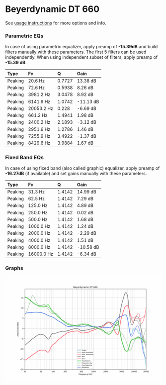 # Beyerdynamic DT 660
See [usage instructions](https://github.com/jaakkopasanen/AutoEq#usage) for more options and info.

### Parametric EQs
In case of using parametric equalizer, apply preamp of **-15.39dB** and build filters manually
with these parameters. The first 5 filters can be used independently.
When using independent subset of filters, apply preamp of **-15.39 dB**.

| Type    | Fc         |      Q | Gain      |
|:--------|:-----------|:-------|:----------|
| Peaking | 20.6 Hz    | 0.7727 | 13.38 dB  |
| Peaking | 72.6 Hz    | 0.5938 | 8.26 dB   |
| Peaking | 3981.2 Hz  | 3.0478 | 8.92 dB   |
| Peaking | 6141.9 Hz  | 1.0742 | -11.13 dB |
| Peaking | 20053.2 Hz | 0.228  | -6.69 dB  |
| Peaking | 661.2 Hz   | 1.4941 | 1.98 dB   |
| Peaking | 2400.2 Hz  | 2.1893 | -3.12 dB  |
| Peaking | 2951.6 Hz  | 1.2786 | 1.46 dB   |
| Peaking | 7255.9 Hz  | 3.4922 | -1.37 dB  |
| Peaking | 8429.6 Hz  | 3.9884 | 1.67 dB   |

### Fixed Band EQs
In case of using fixed band (also called graphic) equalizer, apply preamp of **-16.27dB**
(if available) and set gains manually with these parameters.

| Type    | Fc         |      Q | Gain      |
|:--------|:-----------|:-------|:----------|
| Peaking | 31.3 Hz    | 1.4142 | 14.99 dB  |
| Peaking | 62.5 Hz    | 1.4142 | 7.29 dB   |
| Peaking | 125.0 Hz   | 1.4142 | 4.89 dB   |
| Peaking | 250.0 Hz   | 1.4142 | 0.02 dB   |
| Peaking | 500.0 Hz   | 1.4142 | 1.68 dB   |
| Peaking | 1000.0 Hz  | 1.4142 | 1.24 dB   |
| Peaking | 2000.0 Hz  | 1.4142 | -2.29 dB  |
| Peaking | 4000.0 Hz  | 1.4142 | 1.51 dB   |
| Peaking | 8000.0 Hz  | 1.4142 | -10.58 dB |
| Peaking | 16000.0 Hz | 1.4142 | -6.34 dB  |

### Graphs
![](./Beyerdynamic%20DT%20660.png)